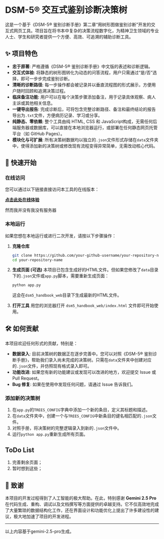 # DSM-5® 交互式鉴别诊断决策树

 <!-- 请将此处的图片链接替换为您自己的截图链接 -->

这是一个基于《DSM-5® 鉴别诊断手册》第二章“用树形图做鉴别诊断”开发的交互式网页工具。项目旨在将书本中复杂的决策流程数字化，为精神卫生领域的专业人士、学生和研究者提供一个方便、高效、可追溯的辅助诊断工具。

## ✨ 项目特色

*   **忠于原著**: 严格遵循《DSM-5® 鉴别诊断手册》中文版的表述和诊断逻辑。
*   **交互式体验**: 将静态的树形图转化为动态的问答流程，用户只需通过“是/否”选择，即可一步步完成鉴别诊断。
*   **清晰的诊断路径**: 每一步操作都会被记录并以垂直流程图的形式展示，方便用户随时回顾和追溯决策过程。
*   **临床备注功能**: 用户可以在每个决策步骤添加备注，用于记录具体观察、病人主诉或其他相关信息。
*   **一键导出报告**: 完成诊断后，可将包含完整诊断路径、备注和最终结论的报告导出为`.txt`文件，方便病历记录、学习或分享。
*   **纯静态、零依赖**: 整个工具由纯 HTML, CSS 和 JavaScript构成，无需任何后端服务器或数据库，可以直接在本地浏览器运行，或部署在任何静态网页托管平台（如 GitHub Pages）。
*   **模块化与可扩展**: 所有决策树数据均以独立的`.json`文件形式存储在`data`文件夹中，使得添加新的决策树或修改现有流程变得异常简单，无需改动核心代码。

## 🚀 快速开始

### 在线访问

您可以通过以下链接直接访问本工具的在线版本：

[**点击此处在线体验**]()

然而我并没有我没有服务器

### 本地运行

如果您想在本地运行或进行二次开发，请按以下步骤操作：

1.  **克隆仓库**
    ```bash
    git clone https://github.com/your-github-username/your-repository-name.git
    cd your-repository-name
    ```

2.  **生成页面 (可选)**
    本项目已包含生成好的HTML文件。但如果您修改了`data`目录下的`.json`文件或`app.py`脚本，需要重新生成页面：
    ```bash
    python app.py
    ```
    这会在`dsm5_handbook_web`目录下生成最新的HTML文件。

3.  **打开工具**
    用您的浏览器打开 `dsm5_handbook_web/index.html` 文件即可开始使用。

## 🛠️ 如何贡献

本项目欢迎任何形式的贡献，特别是：

*   **数据录入**: 目前决策树的数据正在逐步完善中。您可以对照《DSM-5® 鉴别诊断手册》，帮助我们录入尚未完成的决策树。只需在`data`文件夹中创建对应的`.json`文件，并仿照现有格式录入即可。
*   **功能改进**: 如果您有新的功能建议或发现可以改进的地方，欢迎提交 Issue 或 Pull Request。
*   **Bug 修复**: 如果在使用中发现任何问题，请通过 Issue 告诉我们。

### 添加新的决策树

1.  在`app.py`的`TREES_CONFIG`字典中添加一个新的条目，定义其标题和描述。
2.  在`data`文件夹中，创建一个与`TREES_CONFIG`中新条目的键名相匹配的`.json`文件。
3.  对照手册，将决策树的完整逻辑录入到新的`.json`文件中。
4.  运行`python app.py`重新生成所有页面。

## ToDo List

1. 完善剩余页面；
2. 暂时想到这些；

## 📜 致谢

本项目的开发过程得到了人工智能的极大帮助。在此，特别感谢 **Gemini 2.5 Pro** 在代码生成、重构、调试以及文档撰写等方面提供的卓越支持。它不仅高效地完成了大量繁琐的数据结构化工作，还在界面设计和功能优化上提出了许多建设性的建议，极大地加速了项目的开发进程。

---

以上内容基于gemini-2.5-pro生成。
